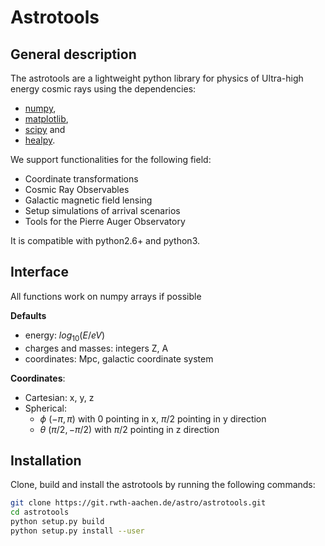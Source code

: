 # Astrotools

## General description

The astrotools are a lightweight python library for physics of Ultra-high energy
cosmic rays using the dependencies:

* [numpy](https://github.com/numpy/numpy),
* [matplotlib](https://github.com/matplotlib/matplotlib),
* [scipy](https://github.com/scipy/scipy) and
* [healpy](https://github.com/healpy/healpy).

We support functionalities for the following field:

* Coordinate transformations
* Cosmic Ray Observables
* Galactic magnetic field lensing
* Setup simulations of arrival scenarios
* Tools for the Pierre Auger Observatory

It is compatible with python2.6+ and python3.

## Interface
All functions work on numpy arrays if possible

__Defaults__
* energy: $`log_{10}(E / eV)`$
* charges and masses: integers Z, A
* coordinates: Mpc, galactic coordinate system

__Coordinates__:
* Cartesian: x, y, z
* Spherical:
    * $`\phi`$ $`(-\pi, \pi)`$ with 0 pointing in x, $`\pi/2`$ pointing in y direction
    * $`\theta`$ $`(\pi/2, -\pi/2)`$ with $`\pi/2`$ pointing in z direction


## Installation

Clone, build and install the astrotools by running the following commands:

```bash
git clone https://git.rwth-aachen.de/astro/astrotools.git
cd astrotools
python setup.py build
python setup.py install --user
```
